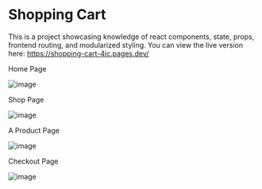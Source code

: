 # Shopping Cart

This is a project showcasing knowledge of react components, state, props, frontend routing, and modularized styling.
You can view the live version here: https://shopping-cart-4ic.pages.dev/

Home Page

![image](https://github.com/user-attachments/assets/2fc718aa-3ae6-4b60-bd58-b9fbb3716a8b)

Shop Page

![image](https://github.com/user-attachments/assets/0135fc3b-6001-4ed6-be54-11e20dc16b14)

A Product Page

![image](https://github.com/user-attachments/assets/3957eb7c-2dcf-4212-bb73-ff18ddd80a1e)

Checkout Page

![image](https://github.com/user-attachments/assets/87d83a57-f840-4e5f-b78d-d202f079ef93)




